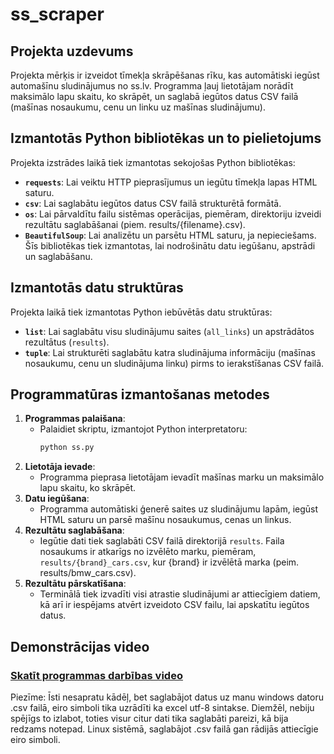 # ss_scraper

## Projekta uzdevums
Projekta mērķis ir izveidot tīmekļa skrāpēšanas rīku, kas automātiski iegūst automašīnu sludinājumus no ss.lv. Programma ļauj lietotājam norādīt maksimālo lapu skaitu, ko skrāpēt, un saglabā iegūtos datus CSV failā (mašīnas nosaukumu, cenu un linku uz mašīnas sludinājumu).

## Izmantotās Python bibliotēkas un to pielietojums
Projekta izstrādes laikā tiek izmantotas sekojošas Python bibliotēkas:
- **`requests`**: Lai veiktu HTTP pieprasījumus un iegūtu tīmekļa lapas HTML saturu.
- **`csv`**: Lai saglabātu iegūtos datus CSV failā strukturētā formātā.
- **`os`**: Lai pārvaldītu failu sistēmas operācijas, piemēram, direktoriju izveidi rezultātu saglabāšanai (piem. results/{filename}.csv).
- **`BeautifulSoup`**: Lai analizētu un parsētu HTML saturu, ja nepieciešams.
Šīs bibliotēkas tiek izmantotas, lai nodrošinātu datu iegūšanu, apstrādi un saglabāšanu.

## Izmantotās datu struktūras
Projekta laikā tiek izmantotas Python iebūvētās datu struktūras:
- **`list`**: Lai saglabātu visu sludinājumu saites (`all_links`) un apstrādātos rezultātus (`results`).
- **`tuple`**: Lai strukturēti saglabātu katra sludinājuma informāciju (mašīnas nosaukumu, cenu un sludinājuma linku) pirms to ierakstīšanas CSV failā.

## Programmatūras izmantošanas metodes
1. **Programmas palaišana**:
   - Palaidiet skriptu, izmantojot Python interpretatoru:  
     ```bash
     python ss.py
     ```
2. **Lietotāja ievade**:
   - Programma pieprasa lietotājam ievadīt mašīnas marku un maksimālo lapu skaitu, ko skrāpēt.
3. **Datu iegūšana**:
   - Programma automātiski ģenerē saites uz sludinājumu lapām, iegūst HTML saturu un parsē mašīnu nosaukumus, cenas un linkus.
4. **Rezultātu saglabāšana**:
   - Iegūtie dati tiek saglabāti CSV failā direktorijā `results`. Faila nosaukums ir atkarīgs no izvēlēto marku, piemēram, `results/{brand}_cars.csv`, kur {brand} ir izvēlētā marka (peim. results/bmw_cars.csv).
5. **Rezultātu pārskatīšana**:
   - Terminālā tiek izvadīti visi atrastie sludinājumi ar attiecīgiem datiem, kā arī ir iespējams atvērt izveidoto CSV failu, lai apskatītu iegūtos datus.

## Demonstrācijas video
### [Skatīt programmas darbības video](https://drive.google.com/file/d/1YJitugRM2QKORxQU2B1YAhc0fSBcgJl7/view?usp=sharing)
Piezīme: Īsti nesapratu kādēļ, bet saglabājot datus uz manu windows datoru .csv failā, eiro simboli tika uzrādīti ka excel utf-8 sintakse. Diemžēl, nebiju spējīgs to izlabot, toties visur citur dati tika saglabāti pareizi, kā bija redzams notepad. Linux sistēmā, saglabājot .csv failā gan rādijās attiecīgie eiro simboli.